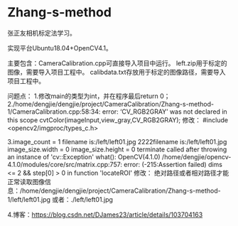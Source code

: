 # Zhang-s-method
张正友相机标定法学习。

实现平台Ubuntu18.04+OpenCV4.1。

主要包含：CameraCalibration.cpp可直接导入项目中运行。
          left.zip用于标定的图像，需要导入项目工程中。
          calibdata.txt存放用于标定的图像路径，需要导入项目工程中。

问题点：
1.修改main的类型为int，并在程序最后return 0；
2./home/dengjie/dengjie/project/CameraCalibration/Zhang-s-method-1/CameraCalibration.cpp:58:34: error: ‘CV_RGB2GRAY’ was not declared in this scope
    cvtColor(imageInput,view_gray,CV_RGB2GRAY);
  修改：
  #include <opencv2/imgproc/types_c.h>

3.image_count = 1
  filename is:/left/left01.jpg
  2222filename is:/left/left01.jpg
  image_size.width = 0
  image_size.height = 0
  terminate called after throwing an instance of 'cv::Exception'
    what():  OpenCV(4.1.0) /home/dengjie/opencv-4.1.0/modules/core/src/matrix.cpp:757: error: (-215:Assertion failed) dims <= 2 && step[0] > 0 in function 'locateROI'
  修改：
  绝对路径或者相对路径才能正常读取图像信息：/home/dengjie/dengjie/project/CameraCalibration/Zhang-s-method-1/left/left01.jpg
  或者：./left/left01.jpg

4.博客：https://blog.csdn.net/DJames23/article/details/103704163
